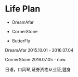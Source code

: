# Life Plan

* DreamAfar

* CornerStone

* ButterFly

DreamAfar 2015.10.01 - 2016.07.04

CornerStone 2016.07.05 - now



日语，口风琴,证券资格从业证,健身
